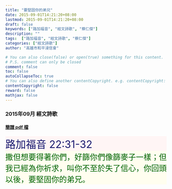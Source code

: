 ```yaml
---
title: "要堅固你的弟兄"
date: 2015-09-01T14:21:20+08:00
lastmod: 2015-09-01T14:21:20+08:00
draft: false
keywords: ["路加福音", "經文詩歌", "蔡仁傑"]
description: ""
tags:  ["路加福音", "經文詩歌", "蔡仁傑"]
categories: ["經文詩歌"]
author: "高雄市和平浸信會"

# You can also close(false) or open(true) something for this content.
# P.S. comment can only be closed
comment: false
toc: false
autoCollapseToc: true
# You can also define another contentCopyright. e.g. contentCopyright: "This is another copyright."
contentCopyright: false
reward: false
mathjax: false
---
```


### 2015年09月 經文詩歌

#### [簡譜 pdf 檔](/pdf-h/h201509.pdf "要堅固你的弟兄")

<div style="background-color:#FFF5F5"><font size="6", color="#191970">
路加福音 22:31-32
</font>
</div>

<div style="background-color:#FFFEEF"><font size="5", color="#006400">
撒但想要得著你們，好篩你們像篩麥子一樣；但我已經為你祈求，叫你不至於失了信心，你回頭以後，要堅固你的弟兄。
</font>
</div>